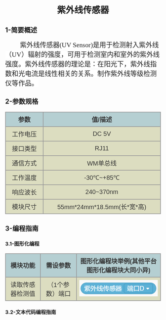 <div align=center>
<h1 class="text-center">紫外线传感器</h1>
</div>

## **1-简要概述**

<p class=MsoNormal style='text-indent:36.0pt'><span style='font-size:16.0pt;
font-family:宋体;color:#222222;background:white'>紫外线传感器<span lang=EN-US>(UV
Sensor)</span>是用于检测射入紫外线（<span lang=EN-US>UV</span>）辐射的强度，可用于检测室内和室外的紫外线强度。紫外线传感器的理论是：在阳光下，紫外线指数和光电流是线性相关的关系。制作紫外线等级检测仪等作品。</span></p>

## **2-参数规格**

<!-- CSS goes in the document HEAD or added to your external stylesheet -->
<style type="text/css">
table.imagetable {
    font-family: verdana,arial,sans-serif;
    font-size:20px;
    color:#333333;
    border-width: 1px;
    border-color: #999999;
    border-collapse: collapse;
}
table.imagetable th {
    background:#b5cfd2 url('cell-blue.jpg');
    border-width: 2px;
    padding: 8px;
    border-style: solid;
    border-color: #999999;
    text-align: center;
}
table.imagetable td {
    background:#dcddc0 url('cell-grey.jpg');
    border-width: 2px;
    padding: 8px;
    border-style: solid;
    border-color: #999999;
    text-align: center;
}
text{
	font-size: 1cm;
	color: #7ec699;
}
</style>

<!-- Table goes in the document BODY -->
<table class="imagetable" style="display: table; text-align: left;">
<tr>
    <th>参数</th><th>值/描述</th>
</tr>
<tr>
    <td>工作电压</td><td>DC 5V</td>
</tr>
<tr>
    <td>接口类型</td><td>RJ11</td>
</tr>
<tr>
    <td>通信方式</td><td>WM单总线</td>
</tr>
<tr>
    <td>工作温度</td><td>-30℃~+85℃</td>
</tr>
<tr>
    <td>响应波长</td><td>240~370nm</td>
</tr>
<tr>
    <td>模块尺寸</td><td>55mm*24mm*18.5mm(长*宽*高)</td>
</tr>
</table>

## **3-编程指南**

### **3.1-图形化编程**

<table class="imagetable" style="display: table; text-align: left;">
<tr>
    <th>模块功能</th><th>需设参数</th><th>图形化编程块举例(其他平台图形化编程块大同小异)</th>
</tr>
<tr>
    <td>读取传感器检测值</td><td>（1个参数）端口</td><td><img src="docs/electronic_modules/rj11/uv_sensor/20200304-153305.png"></td>
</tr>
</table>

### **3.2-文本代码编程指南**

